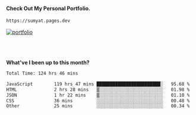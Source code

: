 #### Check Out My Personal Portfolio.
````bash
https://sumyat.pages.dev
````

<a href='https://sumyat.pages.dev/'>
    <img src='https://user-images.githubusercontent.com/108873224/211860821-15c31441-8db7-4fb7-8537-28a0c11e9408.png' alt='portfolio' align='center' />
</a>


<br />
<br />


<br />
<br />

**What've I been up to this month?**

<!--START_SECTION:waka-->

```txt
Total Time: 124 hrs 46 mins

JavaScript        119 hrs 47 mins ████████████████████████░   95.68 %
HTML              2 hrs 28 mins   ▒░░░░░░░░░░░░░░░░░░░░░░░░   01.98 %
JSON              1 hr 22 mins    ▒░░░░░░░░░░░░░░░░░░░░░░░░   01.10 %
CSS               36 mins         ░░░░░░░░░░░░░░░░░░░░░░░░░   00.48 %
Other             25 mins         ░░░░░░░░░░░░░░░░░░░░░░░░░   00.34 %
```

<!--END_SECTION:waka-->




